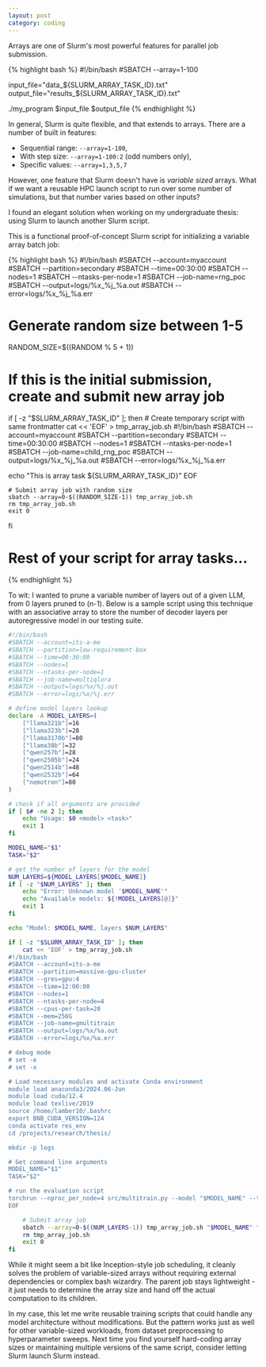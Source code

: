 ```yaml
---
layout: post
category: coding
---
```


Arrays are one of Slurm's most powerful features for parallel job submission. 

{% highlight bash %}
#!/bin/bash
#SBATCH --array=1-100

input_file="data_${SLURM_ARRAY_TASK_ID}.txt"
output_file="results_${SLURM_ARRAY_TASK_ID}.txt"

./my_program $input_file $output_file
{% endhighlight %}

In general, Slurm is quite flexible, and that extends to arrays. There are a number of built in features:

* Sequential range: `--array=1-100`,
* With step size: `--array=1-100:2` (odd numbers only),
* Specific values: `--array=1,3,5,7`

However, one feature that Slurm doesn't have is _variable sized_ arrays. What if we want a reusable HPC launch script to run over some number of simulations, but that number varies based on other inputs?

I found an elegant solution when working on my undergraduate thesis: using Slurm to launch another Slurm script. 

This is a functional proof-of-concept Slurm script for initializing a variable array batch job:

{% highlight bash %}
#!/bin/bash
#SBATCH --account=myaccount
#SBATCH --partition=secondary
#SBATCH --time=00:30:00
#SBATCH --nodes=1
#SBATCH --ntasks-per-node=1
#SBATCH --job-name=rng_poc
#SBATCH --output=logs/%x_%j_%a.out
#SBATCH --error=logs/%x_%j_%a.err

# Generate random size between 1-5
RANDOM_SIZE=$((RANDOM % 5 + 1))

# If this is the initial submission, create and submit new array job
if [ -z "$SLURM_ARRAY_TASK_ID" ]; then
    # Create temporary script with same frontmatter
    cat << 'EOF' > tmp_array_job.sh
#!/bin/bash
#SBATCH --account=myaccount
#SBATCH --partition=secondary
#SBATCH --time=00:30:00
#SBATCH --nodes=1
#SBATCH --ntasks-per-node=1
#SBATCH --job-name=child_rng_poc
#SBATCH --output=logs/%x_%j_%a.out
#SBATCH --error=logs/%x_%j_%a.err

echo "This is array task ${SLURM_ARRAY_TASK_ID}"
EOF

    # Submit array job with random size
    sbatch --array=0-$((RANDOM_SIZE-1)) tmp_array_job.sh
    rm tmp_array_job.sh
    exit 0
fi

# Rest of your script for array tasks...

{% endhighlight %}

To wit: I wanted to prune a variable number of layers out of a given LLM, from 0 layers pruned to (n-1). Below is a sample script using this technique with an associative array to store the number of decoder layers per autoregressive model in our testing suite. 

```bash
#!/bin/bash
#SBATCH --account=its-a-me
#SBATCH --partition=low-requirement-box
#SBATCH --time=00:30:00
#SBATCH --nodes=1
#SBATCH --ntasks-per-node=1
#SBATCH --job-name=multiqlora
#SBATCH --output=logs/%x/%j.out
#SBATCH --error=logs/%x/%j.err

# define model layers lookup
declare -A MODEL_LAYERS=(
    ["llama321b"]=16
    ["llama323b"]=28
    ["llama3170b"]=80
    ["llama38b"]=32
    ["qwen257b"]=28
    ["qwen2505b"]=24
    ["qwen2514b"]=48
    ["qwen2532b"]=64
    ["nemotron"]=80
)

# check if all arguments are provided
if [ $# -ne 2 ]; then
    echo "Usage: $0 <model> <task>"
    exit 1
fi

MODEL_NAME="$1"
TASK="$2"

# get the number of layers for the model
NUM_LAYERS=${MODEL_LAYERS[$MODEL_NAME]}
if [ -z "$NUM_LAYERS" ]; then
    echo "Error: Unknown model '$MODEL_NAME'"
    echo "Available models: ${!MODEL_LAYERS[@]}"
    exit 1
fi

echo "Model: $MODEL_NAME, layers $NUM_LAYERS"

if [ -z "$SLURM_ARRAY_TASK_ID" ]; then
    cat << 'EOF' > tmp_array_job.sh
#!/bin/bash
#SBATCH --account=its-a-me
#SBATCH --partition=massive-gpu-cluster
#SBATCH --gres=gpu:4
#SBATCH --time=12:00:00
#SBATCH --nodes=1
#SBATCH --ntasks-per-node=4
#SBATCH --cpus-per-task=20
#SBATCH --mem=256G
#SBATCH --job-name=gmultitrain
#SBATCH --output=logs/%x/%a.out
#SBATCH --error=logs/%x/%a.err

# debug mode
# set -e
# set -x

# Load necessary modules and activate Conda environment
module load anaconda3/2024.06-Jun
module load cuda/12.4
module load texlive/2019
source /home/lamber10/.bashrc
export BNB_CUDA_VERSION=124
conda activate res_env
cd /projects/research/thesis/

mkdir -p logs

# Get command line arguments
MODEL_NAME="$1"
TASK="$2"

# run the evaluation script
torchrun --nproc_per_node=4 src/multitrain.py --model "$MODEL_NAME" --task "$TASK" --nltp "$SLURM_ARRAY_TASK_ID"
EOF

    # Submit array job
    sbatch --array=0-$((NUM_LAYERS-1)) tmp_array_job.sh "$MODEL_NAME" "$TASK"
    rm tmp_array_job.sh
    exit 0
fi
```

While it might seem a bit like Inception-style job scheduling, it cleanly solves the problem of variable-sized arrays without requiring external dependencies or complex bash wizardry. The parent job stays lightweight - it just needs to determine the array size and hand off the actual computation to its children.

In my case, this let me write reusable training scripts that could handle any model architecture without modifications. But the pattern works just as well for other variable-sized workloads, from dataset preprocessing to hyperparameter sweeps. Next time you find yourself hard-coding array sizes or maintaining multiple versions of the same script, consider letting Slurm launch Slurm instead.
